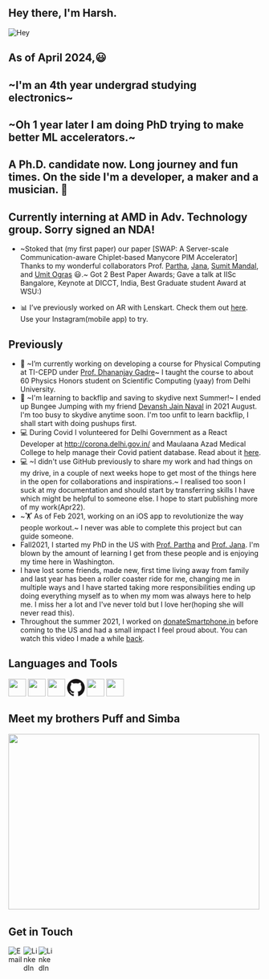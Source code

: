 ## Hey there, I'm Harsh.
![Hey](https://github.com/harshari4299/harshari4299/blob/master/HARSH_readmeGIF.gif)

## As of April 2024,😃
## ~I'm an 4th year undergrad studying electronics~ 
## ~Oh 1 year later I am doing PhD trying to make better ML accelerators.~ 
## A Ph.D. candidate now. Long journey and fun times. On the side I'm a developer, a maker and a musician. 👋
## Currently interning at AMD in Adv. Technology group. Sorry signed an NDA!
- ~Stoked that (my first paper) our paper [SWAP: A Server-scale Communication-aware Chiplet-based Manycore PIM Accelerator] Thanks to my wonderful collaborators Prof. [Partha](https://eecs.wsu.edu/~pande/), [Jana](https://eecs.wsu.edu/~jana/), [Sumit Mandal](https://sumitkmandal.ece.wisc.edu/), and [Umit Ogras](https://directory.engr.wisc.edu/ece/Faculty/Ogras_/) 😃.~ Got 2 Best Paper Awards; Gave a talk at IISc Bangalore, Keynote at DICCT, India, Best Graduate student Award at WSU:) 

- 📊 I’ve previously worked on AR with Lenskart. Check them out [here](https://www.instagram.com/ar/2667111130205123/). Use your Instagram(mobile app) to try. 

## Previously
- 🔭 ~I’m currently working on developing a course for Physical Computing at TI-CEPD under [Prof. Dhananjay Gadre](http://www.dvgadre.com/)~ I taught the course to about 60 Physics Honors student on Scientific Computing (yaay) from Delhi University.
- 🌱 ~I'm learning to backflip and saving to skydive next Summer!~ I ended up Bungee Jumping with my friend [Devansh Jain Naval](https://in.linkedin.com/in/devansh-jain-nawal) in 2021 August. I'm too busy to skydive anytime soon. I'm too unfit to learn backflip, I shall start with doing pushups first. 
- 💻 During Covid I volunteered for Delhi Government as a React Developer at http://corona.delhi.gov.in/ and Maulaana Azad Medical College to help manage their Covid patient database. Read about it [here](https://www.linkedin.com/posts/itsharshari_doctors-coronapandemic-coronawarriors-activity-6686302231144271872-ON_m). 
- 💻 ~I didn't use GitHub previously to share my work and had things on my drive, in a couple of next weeks hope to get most of the things here in the open for collaborations and inspirations.~ I realised too soon I suck at my documentation and should start by transferring skills I have which might be helpful to someone else. I hope to start publishing more of my work(Apr22).  
- ~🏋️ As of Feb 2021, working on an iOS app to revolutionize the way people workout.~ I never was able to complete this project but can guide someone. 
- Fall2021, I started my PhD in the US with [Prof. Partha](https://eecs.wsu.edu/~pande/) and [Prof. Jana](https://eecs.wsu.edu/~jana/). I'm blown by the amount of learning I get from these people and is enjoying my time here in Washington. 
- I have lost some friends, made new, first time living away from family and last year has been a roller coaster ride for me, changing me in multiple ways and I have started taking more responsibilities ending up doing everything myself as to when my mom was always here to help me. I miss her a lot and I've never told but I love her(hoping she will never read this). 
- Throughout the summer 2021, I worked on [donateSmartphone.in](https://donatesmartphone.github.io/) before coming to the US and had a small impact I feel proud about. You can watch this video I made a while [back](https://www.youtube.com/watch?v=EJSBfcc6PTk). 

## Languages and Tools
<img src="https://github.com/harshari4299/harshari4299/blob/master/pythonPNG.png" width="35" height="35" /> <img src="https://github.com/harshari4299/harshari4299/blob/master/Screenshot%202020-09-21%20at%202.52.58%20PM.png" width="35" height="35" /> <img src="https://github.com/harshari4299/harshari4299/blob/master/Screenshot%202020-09-21%20at%202.54.30%20PM.png" width="35" height="35" /> <img src="https://raw.githubusercontent.com/github/explore/78df643247d429f6cc873026c0622819ad797942/topics/github/github.png" width="35" height="35" /> <img src="https://github.com/harshari4299/harshari4299/blob/master/Screenshot%202020-09-21%20at%202.55.47%20PM.png" width="35" height="35" /> <img 
src="https://github.com/harshari4299/harshari4299/blob/master/Screenshot%202020-09-21%20at%202.46.01%20PM.png" width="35" height="35" />

## Meet my brothers Puff and Simba
<img src="https://github.com/harshari4299/harshari4299/blob/master/Screenshot%202020-09-22%20at%205.31.24%20PM.png" width="500" height="350" />

## Get in Touch
[<img align="left" alt="Email" width="30px" src="https://cdn0.iconfinder.com/data/icons/apple-apps/100/Apple_Mail-1024.png" />][email]
[<img align="left" alt="LinkedIn" width="30px" src="https://cdn3.iconfinder.com/data/icons/inficons/512/linkedin.png" />][linkedin]
[<img align="left" alt="LinkedIn" width="30px" src="https://upload.wikimedia.org/wikipedia/commons/a/a5/Instagram_icon.png" />][instagram]

[email]: mailto:harshari4299@gmail.com
[linkedin]: https//:www.linkedin.com/in/itsharshari
[instagram]: https://www.instagram.com/itsharshari/


